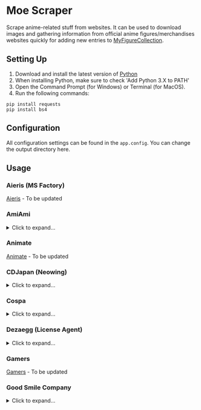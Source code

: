 # Moe Scraper
Scrape anime-related stuff from websites. It can be used to download images and gathering information from official anime figures/merchandises websites quickly for adding new entries to [MyFigureCollection](http://myfigurecollection.net/).
## Setting Up
1. Download and install the latest version of [Python](https://www.python.org/downloads/)
2. When installing Python, make sure to check 'Add Python 3.X to PATH'
3. Open the Command Prompt (for Windows) or Terminal (for MacOS).
4. Run the following commands:
```
pip install requests
pip install bs4
```
## Configuration
All configuration settings can be found in the `app.config`. You can change the output directory here.

## Usage
### Aieris (MS Factory)
[Aieris](https://www.aieris.jp/) - To be updated

### AmiAmi
<details>
<summary>Click to expand...</summary>
<br/>

[AmiAmi](https://www.amiami.jp/) is a Japanese online retailer selling anime figures, merchandises, printed materials and media. Each item has an item code which consists of a category name and a code. For example, the product page `https://www.amiami.jp/top/detail/detail?gcode=FIGURE-611316` item code is `FIGURE-611316` where the category is `FIGURE` and code is `611316`.

AmiAmi has an English site, which also uses the same item code.

#### function amiami_download_images
The `amiami_download_images` function downloads the images of the products with the given category and code. It accepts three arguments:
* `item_ids` - List of product code (either string or integer)
* `category` - Category name the product belongs to
* `save_jan_code` - (Optional) False by default - If `True`, saves the images with the JAN (Japanese Article Number) as their name. If `False`, saves the images using the product code as the name instad.

Constant variables are provided for the various types of category used in AmiAmi:

| Category | Variable |
| --- | --- |
| CARD | AMIAMI_CATEGORY_CARD
| GAME |AMIAMI_CATEGORY_GAME |
| FIGURE |AMIAMI_CATEGORY_FIGURE |
| GOODS |AMIAMI_CATEGORY_GOODS |
| LTD-DVD |AMIAMI_CATEGORY_LTD_DVD |
| LTD-ETC |AMIAMI_CATEGORY_LTD_ETC |
| LTD-FIG |AMIAMI_CATEGORY_LTD_FIG |
| LTD-PCG |AMIAMI_CATEGORY_LTD_PCG |
| MED-BOOK |AMIAMI_CATEGORY_MED_BOOK |
| MED-CD2 |AMIAMI_CATEGORY_MED_CD2 |
| MED-DVD2 |AMIAMI_CATEGORY_MED_DVD2 |
| RAIL |AMIAMI_CATEGORY_RAIL |
| TOY-SCL2 |AMIAMI_CATEGORY_TOY_SCL2 |
| TOY-SCL3 |AMIAMI_CATEGORY_TOY_SCL3 |

The output will be saved in the directory that is specified at `AMIAMI_OUTPUT_IMAGE_FOLDER` in `app.config`.

Example:
```python
import moe_scraper as ms

# Download images of products of with item codes:
# GOODS-00389993, GOODS-00389994, GOODS-00389995, GOODS-00390411
ms.amiami_download_images([389993, 389994, 389995, 390411], ms.AMIAMI_CATEGORY_GOODS)
```

#### function amiami_download_images_expr
The `amiami_download_images_expr` has the same logic as `amiami_download_images`, but accepts `expr` instead:

Example:
```python
import moe_scraper as ms

# Download images of products of with item codes:
# GOODS-00389993, GOODS-00389994, GOODS-00389995, GOODS-00390411
ms.amiami_download_images_expr('389993-389995,390411', ms.AMIAMI_CATEGORY_GOODS)
```

</details>

### Animate
[Animate](https://www.animate-onlineshop.jp/) - To be updated

### CDJapan (Neowing)
<details>
<summary>Click to expand...</summary>
<br/>

[CDJapan](https://www.cdjapan.co.jp/) is a Japanese online retailer selling anime figures, merchandises, printed materials and media. Each item has an item ID. For example, the product page `https://www.neowing.co.jp/product/NEOGDS-411686` has an item ID of `411686`.

The Japanese version of the website is known as [Neowing](https://www.neowing.co.jp/). The image downloads will be from the Japanese version as it will have more items than the English version.

#### function cdjapan_download_images
The `cdjapan_download_images` function accepts two arguments:
* `item_ids` - Array of Item IDs (can be array of string or integer)
* `save_jan_code` - (Optional) False by default, the name of the image being saved will be the Item ID. If set to be True, the JAN code of the item will used as the name of the image saved.

The output will be saved in the directory that is specified at `CDJAPAN_OUTPUT_IMAGE_FOLDER` in `app.config`.

Example:
```python
import moe_scraper

# Download images of products of item ID 411686, 413647, 413648, 413649
moe_scraper.cdjapan_download_images([411686, 413647, 413648, 413649], True)
```

#### function cdjapan_download_images_expr
The `cdjapan_download_images_expr` function has the same logic, but expression `expr` is used instead of array of Item IDs:

Example:
```python
import moe_scraper

# Download images of products of item ID 411686, 413647, 413648, 413649
moe_scraper.cdjapan_download_images_expr('411686-413648,413649', True)
```

</details>

### Cospa
<details>
<summary>Click to expand...</summary>
<br/>

[Cospa](http://cospa.co.jp/) is a Japanese company that specializes in anime merchandises, focusing on apparels (e.g. T-shirt, bags), linens products (e.g. towels, dakimakura) and occasionally wall scrolls, accessories, key chains, smartphone covers, mugs etc.

Cospa has several domains, but the code works for all domains. The domains are:
* http://cospa.co.jp/
* http://nijigencospa.com/
* http://cospatio.com/
* http://trantrip.com/
* http://www.cospa.com/videsta/

The item ID can be obtained from the URL of the product page. For example, `100719` in `http://cospa.co.jp/detail/id/00000100719`.

#### function cospa_get_item -> dictionary
The `cospa_get_item` function scrapes the product page with the given Item ID and returns a dictonary. It accepts one argument:
* `item_id` - Item ID of the product as a string or integer

The function returns a dictionary:

| Key | Type | Description |
| --- | --- | --- |
| id | string | Item ID |
| name | string | Item name |
| website | string | Item Page URL |
| jan | string | JAN (Japanese Article Number) |
| price | integer | Item price in Japanese yen |
| image_urls | list | Item image URLs |
| sales_info | list | Item information related to sales (e.g. release dates, event information) |
| comments | list | Item comments and description |
| sizes | list | Item sizes information (e.g. S/M/L/XL sizes for T-shirts) |

Example:
```python
import moe_scraper

# Get information of item with ID 100719.
moe_scraper.cospa_get_item(100719)
```

#### function cospa_get_items -> list(dictionary)
The `cospa_get_items` function is similar to `cospa_get_item` function, but accepts an array of Item IDs instead of just one and returns a list of dictionary.
* `item_ids` - Array of ItemIDs (can be array of string or integer)

Example:
```python
import moe_scraper

# Get information of items with ID 100719, 101021, 100407, 100408, 100409
moe_scraper.cospa_get_items([100719, 101021, 100407, 100408, 100409])
```

#### function cospa_get_items_expr -> list(dictionary)
The `cospa_get_items_expr` function has the same logic as `cospa_get_items` function but accepts the expression `expr`.

Example:
```python
import moe_scraper

# Get information of items with ID 100719, 101021, 100407, 100408, 100409
moe_scraper.cospa_get_items_expr('100719,101021,100407-100409')
```

#### function cospa_download_images
The `cospa_download_images` function accepts two arguments:
* `item_ids` - Array of Item IDs (can be array of string or integer)
* `save_jan_code` - (Optional) False by default, the name of the image being saved will be the ItemID. If set to be True, the JAN code of the item will used as the name of the image saved.

The output will be saved in the directory that is specified at `COSPA_OUTPUT_IMAGE_FOLDER` in `app.config`.

Example:
```python
import moe_scraper

# Download images of products of item ID 100719, 101021, 100407, 100408 and 100409
moe_scraper.cospa_download_images([100719, 101021, 100407, 100408, 100409], True)
```

#### function cospa_download_images_expr
The `cospa_download_images_expr` function has the same logic, but expression `expr` is used instead of array of Item IDs:

Example:
```python
import moe_scraper

# Download images of products of item ID 100719, 101021, 100407, 100408 and 100409
moe_scraper.cospa_download_images_expr('100719,101021,100407-100409', True)
```
</details>

### Dezaegg (License Agent)
<details>
<summary>Click to expand...</summary>
<br/>

[Dezaegg](http://dezaegg.com/) is a Japanese website selling anime merchandises manufactured by License Agent. The Item ID can be retrieved from the item URL. E.g. `77135` in the URL `http://dezaegg.com/products/detail.php?product_id=77135`

#### function dezaegg_download_images
The `dezaegg_download_images` function accepts two arguments:
* `item_ids` - Array of Item IDs (can be array of string or integer)
* `save_jan_code` - (Optional) False by default, the name of the image being saved will be the Item ID. If set to be True, the JAN code of the item will used as the name of the image saved.

The output will be saved in the directory that is specified at `DEZAEGG_OUTPUT_IMAGE_FOLDER` in `app.config`.

Example:
```python
import moe_scraper

# Download images of products of item ID 77129, 77130, 77131 and 77135
moe_scraper.dezaegg_download_images([77129, 77130, 77131, 77135], True)
```

#### function dezaegg_download_images_expr
The `dezaegg_download_images_expr` function has the same logic, but expression `expr` is used instead of array of Item IDs:

Example:
```python
import moe_scraper

# Download images of products of item ID 77129, 77130, 77131 and 77135
moe_scraper.dezaegg_download_images_expr('77129-77131,77135', True)
```

</details>

### Gamers
[Gamers](https://www.gamers.co.jp/) - To be updated

### Good Smile Company
<details>
<summary>Click to expand...</summary>
<br/>

[Good Smile Company](https://www.goodsmile.info) is a Japanese company specializing in anime figures and nendoroids. It also sell goods as well. It has a [English website](https://www.goodsmile.info/en/).

The Item ID can be found in the product page URL. For example, `9900` in `https://www.goodsmile.info/en/product/9900/POP+UP+PARADE+Senku+Ishigami.html`.

#### function goodsmile_get_item -> dictionary
The `goodsmile_get_item` function scrapes the product page with the given Item ID and returns a dictonary. It accepts one argument:
* `item_id` - Item ID of the product as a string or integer
* `is_english` - (Optional) False by default. Retrieves item information from the English website if set as True, otherwise retrieves from Japanese website. Note: Japanese website may contain more items than English ones.

The function returns a dictionary:

| Key | Type | Description |
| --- | --- | --- |
| id | string | Item ID |
| name | string | Item name |
| series | string | Item series (e.g. anime) |
| manufacturer | string | Item manufacturer |
| category | string | Item category |
| price | string | Item price in Japanese yen |
| release_date | string | Item release date |
| specifications | string | Item specifications |
| sculptor | string | Item sculptor (for figures) |
| website | string | Item Page URL |
| announcement_date | string | Item announcement date (for some goods) |
| description | list | Item descriptions |
| image_urls | list | Item image URLs |
| sizes | list | Item sizes information (e.g. S/M/L size) |
| other_info | dictionary | Other product information that is found on the website but not recognized by the scraper will be listed here as a dictionary |
| related_items | list(dictionary) | Related items to the item will be listed here as list of dictionary. Each dictonary has the item ID `id` and name `name`. |

Example:
```python
import moe_scraper

# Get information of item with ID 9900
moe_scraper.goodsmile_get_item(9900)
```

#### function goodsmile_get_items -> list(dictionary)
The `goodsmile_get_items` function is similar to `goodsmile_get_item` function, but accepts an array of Item IDs instead of just one and returns a list of dictionary.
* `item_ids` - Array of ItemIDs (can be array of string or integer)

Example:
```python
import moe_scraper

# Get information of items with ID 9893, 9894, 9895, 9900
moe_scraper.goodsmile_get_items([9893, 9894, 9895, 9900])
```

#### function goodsmile_get_items_expr -> list(dictionary)
The `goodsmile_get_items_expr` function has the same logic as `goodsmile_get_items` function but accepts the expression `expr`.

Example:
```python
import moe_scraper

# Get information of items with ID 9893, 9894, 9895, 9900
moe_scraper.goodsmile_get_items_expr('9893-9895,9900')
```

#### function goodsmile_download_images
The `goodsmile_download_images` function accepts one argument:
* `item_ids` - Array of ItemIDs (can be array of string or integer)

The output will be saved in the directory that is specified at `GOODSMILE_OUTPUT_IMAGE_FOLDER` in `app.config`.

Example:
```python
import moe_scraper

# Download images of products of item ID 9893, 9894, 9895, 9900
moe_scraper.goodsmile_download_images([9893, 9894, 9895, 9900])
```

#### function goodsmile_download_images_expr
The `goodsmile_download_images_expr` function has the same logic, but expression `expr` is used instead of array of Item IDs:

Example:
```python
import moe_scraper

# Download images of products of item ID 9893, 9894, 9895, 9900
moe_scraper.goodsmile_download_images_expr('9893-9895,9900')
```

#### function goodsmile_download_images_front_page
The `goodsmile_download_images_front_page` function downloads all the items under 'Latest Figure Releases' or 'Latest Merch' on the front page of the website. The function accepts two optional arguments:
* `is_figure` - (Optional) True by default. Specify `True` to download only figures. Specify `False` to download only merchandises.
* `is_english` - (Optional) False by default. Specify `True` to download based on the English website's front page. Specify `False` for the Japanese website.

The output will be saved in the directory that is specified at `GOODSMILE_OUTPUT_IMAGE_FOLDER` in `app.config`.

Example:
```python
import moe_scraper

# Download images of figures on the English website's front page
moe_scraper.goodsmile_download_images_front_page(is_figure=True, is_english=True)

# Download images of merchandises on the Japanese website's front page
moe_scraper.goodsmile_download_images_front_page(is_figure=False, is_english=False)
```
</details>

